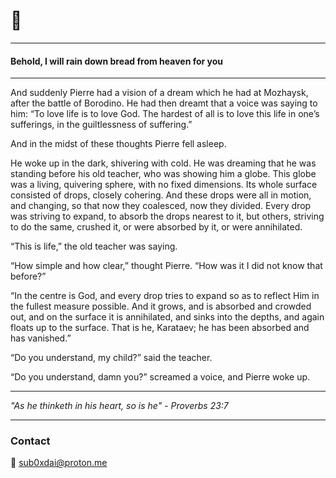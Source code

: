 
# 🐧
---

#### Behold, I will rain down bread from heaven for you


------

And suddenly Pierre had a vision of a dream which he had at Mozhaysk, after the battle of Borodino. He had then dreamt that a voice was saying to him: “To love life is to love God. The hardest of all is to love this life in one’s sufferings, in the guiltlessness of suffering.”

And in the midst of these thoughts Pierre fell asleep.

He woke up in the dark, shivering with cold. He was dreaming that he was standing before his old teacher, who was showing him a globe. This globe was a living, quivering sphere, with no fixed dimensions. Its whole surface consisted of drops, closely cohering. And these drops were all in motion, and changing, so that now they coalesced, now they divided. Every drop was striving to expand, to absorb the drops nearest to it, but others, striving to do the same, crushed it, or were absorbed by it, or were annihilated.

“This is life,” the old teacher was saying.

“How simple and how clear,” thought Pierre. “How was it I did not know that before?”

“In the centre is God, and every drop tries to expand so as to reflect Him in the fullest measure possible. And it grows, and is absorbed and crowded out, and on the surface it is annihilated, and sinks into the depths, and again floats up to the surface. That is he, Karataev; he has been absorbed and has vanished.”

“Do you understand, my child?” said the teacher.

“Do you understand, damn you?” screamed a voice, and Pierre woke up.

------




_"As he thinketh in his heart, so is he" - Proverbs 23:7_



---
### Contact

📧 [sub0xdai@proton.me](mailto:sub0xdai@proton.me)










                        
